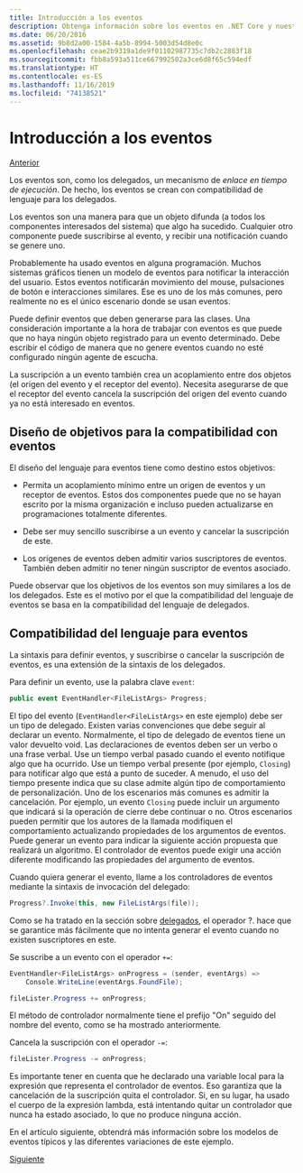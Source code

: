 ```yaml
---
title: Introducción a los eventos
description: Obtenga información sobre los eventos en .NET Core y nuestros objetivos de diseño del lenguaje para los eventos en esta introducción.
ms.date: 06/20/2016
ms.assetid: 9b8d2a00-1584-4a5b-8994-5003d54d8e0c
ms.openlocfilehash: ceae2b9319a1de9f01102987735c7db2c2883f18
ms.sourcegitcommit: fbb8a593a511ce667992502a3ce6d8f65c594edf
ms.translationtype: HT
ms.contentlocale: es-ES
ms.lasthandoff: 11/16/2019
ms.locfileid: "74138521"
---
```

# <a name="introduction-to-events"></a>Introducción a los eventos

[Anterior](delegates-patterns.md)

Los eventos son, como los delegados, un mecanismo de *enlace en tiempo de ejecución*. De hecho, los eventos se crean con compatibilidad de lenguaje para los delegados.

Los eventos son una manera para que un objeto difunda (a todos los componentes interesados del sistema) que algo ha sucedido. Cualquier otro componente puede suscribirse al evento, y recibir una notificación cuando se genere uno.

Probablemente ha usado eventos en alguna programación. Muchos sistemas gráficos tienen un modelo de eventos para notificar la interacción del usuario. Estos eventos notificarán movimiento del mouse, pulsaciones de botón e interacciones similares. Ese es uno de los más comunes, pero realmente no es el único escenario donde se usan eventos.

Puede definir eventos que deben generarse para las clases. Una consideración importante a la hora de trabajar con eventos es que puede que no haya ningún objeto registrado para un evento determinado. Debe escribir el código de manera que no genere eventos cuando no esté configurado ningún agente de escucha.

La suscripción a un evento también crea un acoplamiento entre dos objetos (el origen del evento y el receptor del evento). Necesita asegurarse de que el receptor del evento cancela la suscripción del origen del evento cuando ya no está interesado en eventos.

## <a name="design-goals-for-event-support"></a>Diseño de objetivos para la compatibilidad con eventos

El diseño del lenguaje para eventos tiene como destino estos objetivos:

- Permita un acoplamiento mínimo entre un origen de eventos y un receptor de eventos. Estos dos componentes puede que no se hayan escrito por la misma organización e incluso pueden actualizarse en programaciones totalmente diferentes.

- Debe ser muy sencillo suscribirse a un evento y cancelar la suscripción de este.

- Los orígenes de eventos deben admitir varios suscriptores de eventos. También deben admitir no tener ningún suscriptor de eventos asociado.

Puede observar que los objetivos de los eventos son muy similares a los de los delegados.
Este es el motivo por el que la compatibilidad del lenguaje de eventos se basa en la compatibilidad del lenguaje de delegados.

## <a name="language-support-for-events"></a>Compatibilidad del lenguaje para eventos

La sintaxis para definir eventos, y suscribirse o cancelar la suscripción de eventos, es una extensión de la sintaxis de los delegados.

Para definir un evento, use la palabra clave `event`:

```csharp
public event EventHandler<FileListArgs> Progress;
```

El tipo del evento (`EventHandler<FileListArgs>` en este ejemplo) debe ser un tipo de delegado. Existen varias convenciones que debe seguir al declarar un evento. Normalmente, el tipo de delegado de eventos tiene un valor devuelto void.
Las declaraciones de eventos deben ser un verbo o una frase verbal.
Use un tiempo verbal pasado cuando el evento notifique algo que ha ocurrido. Use un tiempo verbal presente (por ejemplo, `Closing`) para notificar algo que está a punto de suceder. A menudo, el uso del tiempo presente indica que su clase admite algún tipo de comportamiento de personalización. Uno de los escenarios más comunes es admitir la cancelación. Por ejemplo, un evento `Closing` puede incluir un argumento que indicará si la operación de cierre debe continuar o no.  Otros escenarios pueden permitir que los autores de la llamada modifiquen el comportamiento actualizando propiedades de los argumentos de eventos. Puede generar un evento para indicar la siguiente acción propuesta que realizará un algoritmo. El controlador de eventos puede exigir una acción diferente modificando las propiedades del argumento de eventos.

Cuando quiera generar el evento, llame a los controladores de eventos mediante la sintaxis de invocación del delegado:

```csharp
Progress?.Invoke(this, new FileListArgs(file));
```

Como se ha tratado en la sección sobre [delegados](delegates-patterns.md), el operador ?.
hace que se garantice más fácilmente que no intenta generar el evento cuando no existen suscriptores en este.
 
Se suscribe a un evento con el operador `+=`:

```csharp
EventHandler<FileListArgs> onProgress = (sender, eventArgs) => 
    Console.WriteLine(eventArgs.FoundFile);

fileLister.Progress += onProgress;
```

El método de controlador normalmente tiene el prefijo "On" seguido del nombre del evento, como se ha mostrado anteriormente.

Cancela la suscripción con el operador `-=`:

```csharp
fileLister.Progress -= onProgress;
```

Es importante tener en cuenta que he declarado una variable local para la expresión que representa el controlador de eventos. Eso garantiza que la cancelación de la suscripción quita el controlador.
Si, en su lugar, ha usado el cuerpo de la expresión lambda, está intentando quitar un controlador que nunca ha estado asociado, lo que no produce ninguna acción.

En el artículo siguiente, obtendrá más información sobre los modelos de eventos típicos y las diferentes variaciones de este ejemplo.

[Siguiente](event-pattern.md)
